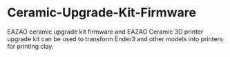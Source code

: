 # Ceramic-Upgrade-Kit-Firmware
EAZAO ceramic upgrade kit firmware and EAZAO Ceramic 3D printer upgrade kit can be used to transform Ender3 and other models into printers for printing clay.
